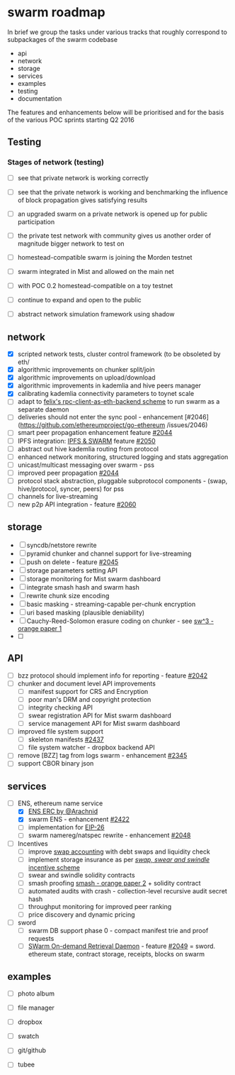 # swarm roadmap 

In brief we group the tasks under various tracks that roughly correspond to subpackages of the swarm codebase

* api
* network
* storage
* services
* examples
* testing
* documentation

The features and enhancements below will be prioritised and for the basis of the various POC sprints starting Q2 2016

## Testing

### Stages of network (testing)

* [ ] see that private network is working correctly
* [ ] see that the private network is working and benchmarking the influence of block propagation gives satisfying results
* [ ] an upgraded swarm on a private network is opened up for public participation
* [ ] the private test network with community gives us another order of magnitude bigger network to test on
* [ ] homestead-compatible swarm is joining the Morden testnet
* [ ] swarm integrated in Mist and allowed on the main net
* [ ] with POC 0.2 homestead-compatible on a toy testnet 
* [ ] continue to expand and open to the public
* [ ] abstract network simulation framework using shadow



## network

* [x] scripted network tests, cluster control framework (to be obsoleted by eth/
* [x] algorithmic improvements on chunker split/join
* [x] algorithmic improvements on upload/download
* [x] algorithmic improvements in kademlia and hive peers manager 
* [x] calibrating kademlia connectivity parameters to toynet scale
* [ ]  adapt to [felix's rpc-client-as-eth-backend scheme](http://twurst.com/articles/geth-1.5-api.html) to run swarm as a separate daemon 
* [ ] deliveries should not enter the sync pool - enhancement [#2046](https://github.com/ethereumproject/go-ethereum /issues/2046)
* [ ] smart peer propagation enhancement feature [#2044](https://github.com/ethereumproject/go-ethereum/issues/2044)
* [ ] IPFS integration: [IPFS & SWARM](https://github.com/ethereumproject/go-ethereum/wiki/IPFS-&-SWARM)  feature [#2050](https://github.com/ethereumproject/go-ethereum/issues/2050)
* [ ] abstract out hive kademlia  routing from protocol
* [ ] enhanced network monitoring, structured logging and stats aggregation
* [ ] unicast/multicast messaging over swarm - pss 
* [ ] improved peer propagation [#2044](https://github.com/ethereumproject/go-ethereum/issues/2044)
* [ ] protocol stack abstraction, pluggable subprotocol components - (swap, hive/protocol, syncer, peers) for pss
* [ ] channels for live-streaming 
* [ ] new p2p API integration - feature [#2060](https://github.com/ethereumproject/go-ethereum/issues/2060)

## storage
* [ ] syncdb/netstore rewrite
* [ ] pyramid chunker and channel support for live-streaming
* [ ] push on delete - feature [#2045](https://github.com/ethereumproject/go-ethereum/issues/2045)
* [ ] storage parameters setting API
* [ ] storage monitoring  for Mist swarm dashboard
* [ ] integrate smash hash and swarm hash
* [ ] rewrite chunk size encoding
* [ ] basic masking - streaming-capable per-chunk encryption 
* [ ] uri based masking (plausible deniability)
* [ ] Cauchy-Reed-Solomon erasure coding on chunker - see [sw^3 - orange paper 1](http://swarm-gateways.net/bzz:/swarm/ethersphere/orange-papers/1/sw^3.pdf)
* [ ] 

## API
* [ ] bzz protocol should implement info for reporting - feature [#2042](https://github.com/ethereumproject/go-ethereum/issues/2042)
* [ ] chunker and document level API improvements
  * [ ] manifest support for CRS and Encryption
  * [ ] poor man's DRM and copyright protection
  * [ ] integrity checking API
  * [ ] swear registration API for Mist swarm dashboard
  * [ ] service management API for Mist swarm dashboard
* [ ] improved file system support
  * [ ] skeleton manifests [#2437](https://github.com/ethereumproject/go-ethereum/issues/2437)
  * [ ] file system watcher - dropbox backend API
* [ ] remove [BZZ] tag from logs swarm - enhancement [#2345](https://github.com/ethereumproject/go-ethereum/issues/2345)
* [ ] support CBOR binary json

## services

* [ ] ENS, ethereum name service
  * [x] [ENS ERC by @Arachnid](https://github.com/Arachnid/EIPs/blob/ens/EIPS/eip-draft-ens.md)
  * [x] swarm ENS - enhancement [#2422](https://github.com/ethereumproject/go-ethereum/issues/2422)
  * [ ] implementation for [EIP-26](https://github.com/ethereumproject/EIPs/issues/26)
  * [ ] swarm namereg/natspec rewrite - enhancement [#2048](https://github.com/ethereumproject/go-ethereum/issues/2048)
* [ ] Incentives
  * [ ] improve [swap accounting](https://github.com/ethersphere/swarm/wiki/Swap) with debt swaps and liquidity check
  * [ ] implement storage insurance as per [_swap, swear and swindle_ incentive scheme](http://swarm-gateways.net/bzz:/swarm/ethersphere/orange-papers/1/sw^3.pdf)
  * [ ] swear and swindle solidity contracts
  * [ ] smash proofing [smash - orange paper 2](http://swarm-gateways.net/bzz:/swarm/ethersphere/orange-papers/2/smash.pdf) + solidity contract
  * [ ] automated audits with crash - collection-level recursive audit secret hash
  * [ ] throughput monitoring for improved peer ranking
  * [ ] price discovery and dynamic pricing 
* [ ] sword
  * [ ] swarm DB support phase 0 - compact manifest trie and proof requests
  * [ ] [SWarm On-demand Retrieval Daemon](https://gist.github.com/zelig/aa6eb43615e12d834d9f) - feature [#2049](https://github.com/ethereumproject/go-ethereum/issues/2049) = sword. ethereum state, contract storage, receipts, blocks on swarm

## examples

* [ ] photo album
* [ ] file manager
* [ ] dropbox
* [ ] swatch
* [ ] git/github
* [ ] tubee

